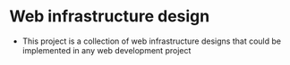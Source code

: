 # Web infrastructure design
* This project is a collection of web infrastructure designs that could be implemented in any web development project
